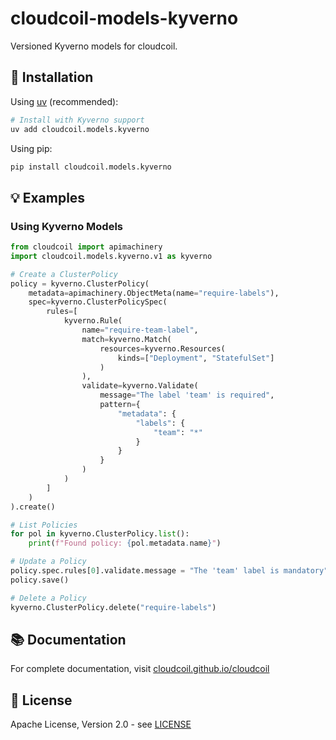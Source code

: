 # cloudcoil-models-kyverno

Versioned Kyverno models for cloudcoil.

## 🔧 Installation

Using [uv](https://github.com/astral-sh/uv) (recommended):

```bash
# Install with Kyverno support
uv add cloudcoil.models.kyverno
```

Using pip:

```bash
pip install cloudcoil.models.kyverno
```

## 💡 Examples

### Using Kyverno Models

```python
from cloudcoil import apimachinery
import cloudcoil.models.kyverno.v1 as kyverno

# Create a ClusterPolicy
policy = kyverno.ClusterPolicy(
    metadata=apimachinery.ObjectMeta(name="require-labels"),
    spec=kyverno.ClusterPolicySpec(
        rules=[
            kyverno.Rule(
                name="require-team-label",
                match=kyverno.Match(
                    resources=kyverno.Resources(
                        kinds=["Deployment", "StatefulSet"]
                    )
                ),
                validate=kyverno.Validate(
                    message="The label 'team' is required",
                    pattern={
                        "metadata": {
                            "labels": {
                                "team": "*"
                            }
                        }
                    }
                )
            )
        ]
    )
).create()

# List Policies
for pol in kyverno.ClusterPolicy.list():
    print(f"Found policy: {pol.metadata.name}")

# Update a Policy
policy.spec.rules[0].validate.message = "The 'team' label is mandatory"
policy.save()

# Delete a Policy
kyverno.ClusterPolicy.delete("require-labels")
```

## 📚 Documentation

For complete documentation, visit [cloudcoil.github.io/cloudcoil](https://cloudcoil.github.io/cloudcoil)

## 📜 License

Apache License, Version 2.0 - see [LICENSE](LICENSE)
